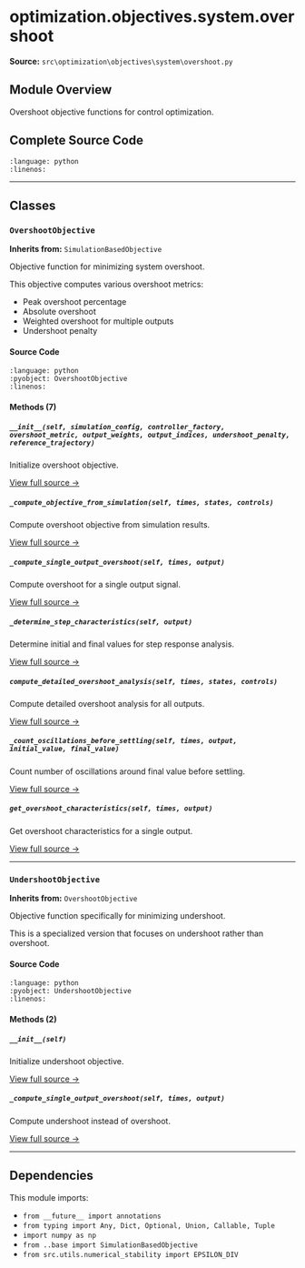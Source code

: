 # optimization.objectives.system.overshoot

**Source:** `src\optimization\objectives\system\overshoot.py`

## Module Overview

Overshoot objective functions for control optimization.

## Complete Source Code

```{literalinclude} ../../../src/optimization/objectives/system/overshoot.py
:language: python
:linenos:
```

---

## Classes

### `OvershootObjective`

**Inherits from:** `SimulationBasedObjective`

Objective function for minimizing system overshoot.

This objective computes various overshoot metrics:
- Peak overshoot percentage
- Absolute overshoot
- Weighted overshoot for multiple outputs
- Undershoot penalty

#### Source Code

```{literalinclude} ../../../src/optimization/objectives/system/overshoot.py
:language: python
:pyobject: OvershootObjective
:linenos:
```

#### Methods (7)

##### `__init__(self, simulation_config, controller_factory, overshoot_metric, output_weights, output_indices, undershoot_penalty, reference_trajectory)`

Initialize overshoot objective.

[View full source →](#method-overshootobjective-__init__)

##### `_compute_objective_from_simulation(self, times, states, controls)`

Compute overshoot objective from simulation results.

[View full source →](#method-overshootobjective-_compute_objective_from_simulation)

##### `_compute_single_output_overshoot(self, times, output)`

Compute overshoot for a single output signal.

[View full source →](#method-overshootobjective-_compute_single_output_overshoot)

##### `_determine_step_characteristics(self, output)`

Determine initial and final values for step response analysis.

[View full source →](#method-overshootobjective-_determine_step_characteristics)

##### `compute_detailed_overshoot_analysis(self, times, states, controls)`

Compute detailed overshoot analysis for all outputs.

[View full source →](#method-overshootobjective-compute_detailed_overshoot_analysis)

##### `_count_oscillations_before_settling(self, times, output, initial_value, final_value)`

Count number of oscillations around final value before settling.

[View full source →](#method-overshootobjective-_count_oscillations_before_settling)

##### `get_overshoot_characteristics(self, times, output)`

Get overshoot characteristics for a single output.

[View full source →](#method-overshootobjective-get_overshoot_characteristics)

---

### `UndershootObjective`

**Inherits from:** `OvershootObjective`

Objective function specifically for minimizing undershoot.

This is a specialized version that focuses on undershoot rather than overshoot.

#### Source Code

```{literalinclude} ../../../src/optimization/objectives/system/overshoot.py
:language: python
:pyobject: UndershootObjective
:linenos:
```

#### Methods (2)

##### `__init__(self)`

Initialize undershoot objective.

[View full source →](#method-undershootobjective-__init__)

##### `_compute_single_output_overshoot(self, times, output)`

Compute undershoot instead of overshoot.

[View full source →](#method-undershootobjective-_compute_single_output_overshoot)

---

## Dependencies

This module imports:

- `from __future__ import annotations`
- `from typing import Any, Dict, Optional, Union, Callable, Tuple`
- `import numpy as np`
- `from ..base import SimulationBasedObjective`
- `from src.utils.numerical_stability import EPSILON_DIV`
